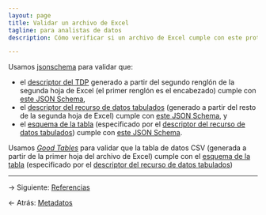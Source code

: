 ```yaml
---
layout: page
title: Validar un archivo de Excel
tagline: para analistas de datos
description: Cómo verificar si un archivo de Excel cumple con este protocolo

---
```


Usamos [jsonschema](https://github.com/Julian/jsonschema) para validar que:

- el [descriptor del TDP](https://frictionlessdata.io/specs/tabular-data-package/) generado a partir del segundo renglón de la segunda hoja de Excel (el primer renglón es el encabezado) cumple con [este JSON Schema](https://frictionlessdata.io/schemas/tabular-data-package.json),
- el [descriptor del recurso de datos tabulados](http://frictionlessdata.io/specs/tabular-data-resource/) (generado a partir del resto de la segunda hoja de Excel) cumple con [este JSON Schema](http://frictionlessdata.io/schemas/tabular-data-resource.json), y
- el [esquema de la tabla](http://frictionlessdata.io/specs/table-schema/) (especificado por el [descriptor del recurso de datos tabulados](http://frictionlessdata.io/specs/tabular-data-resource/)) cumple con [este JSON Schema](http://frictionlessdata.io/schemas/table-schema.json).

Usamos [_Good Tables_](https://goodtables.readthedocs.io) para validar que la tabla de datos CSV (generada a partir de la primer hoja del archivo de Excel) cumple con el [esquema de la tabla](http://frictionlessdata.io/specs/table-schema/) (especificado por el [descriptor del recurso de datos tabulados](http://frictionlessdata.io/specs/tabular-data-resource/))

---

&rarr; Siguiente: [Referencias](referencias.html)

&larr; Atrás: [Metadatos](metadatos.html)

